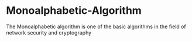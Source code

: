 # Monoalphabetic-Algorithm
The Monoalphabetic algorithm is one of the basic algorithms in the field of network security and cryptography
